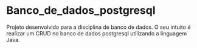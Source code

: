 # Banco_de_dados_postgresql
Projeto desenvolvido para a disciplina de banco de dados. O seu intuito é realizar um CRUD no banco de dados postgresql utilizando a linguagem Java.
